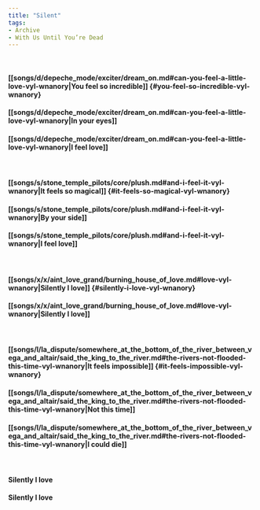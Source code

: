 ```yaml
---
title: "Silent"
tags:
- Archive
- With Us Until You’re Dead
---
```

&nbsp;
#### [[songs/d/depeche_mode/exciter/dream_on.md#can-you-feel-a-little-love-vyl-wnanory|You feel so incredible]] {#you-feel-so-incredible-vyl-wnanory}
#### [[songs/d/depeche_mode/exciter/dream_on.md#can-you-feel-a-little-love-vyl-wnanory|In your eyes]]
#### [[songs/d/depeche_mode/exciter/dream_on.md#can-you-feel-a-little-love-vyl-wnanory|I feel love]]
&nbsp;
#### [[songs/s/stone_temple_pilots/core/plush.md#and-i-feel-it-vyl-wnanory|It feels so magical]] {#it-feels-so-magical-vyl-wnanory}
#### [[songs/s/stone_temple_pilots/core/plush.md#and-i-feel-it-vyl-wnanory|By your side]]
#### [[songs/s/stone_temple_pilots/core/plush.md#and-i-feel-it-vyl-wnanory|I feel love]]
&nbsp;
#### [[songs/x/x/aint_love_grand/burning_house_of_love.md#love-vyl-wnanory|Silently I love]] {#silently-i-love-vyl-wnanory}
#### [[songs/x/x/aint_love_grand/burning_house_of_love.md#love-vyl-wnanory|Silently I love]]
&nbsp;
#### [[songs/l/la_dispute/somewhere_at_the_bottom_of_the_river_between_vega_and_altair/said_the_king_to_the_river.md#the-rivers-not-flooded-this-time-vyl-wnanory|It feels impossible]] {#it-feels-impossible-vyl-wnanory}
#### [[songs/l/la_dispute/somewhere_at_the_bottom_of_the_river_between_vega_and_altair/said_the_king_to_the_river.md#the-rivers-not-flooded-this-time-vyl-wnanory|Not this time]]
#### [[songs/l/la_dispute/somewhere_at_the_bottom_of_the_river_between_vega_and_altair/said_the_king_to_the_river.md#the-rivers-not-flooded-this-time-vyl-wnanory|I could die]]
&nbsp;
#### Silently I love
#### Silently I love
